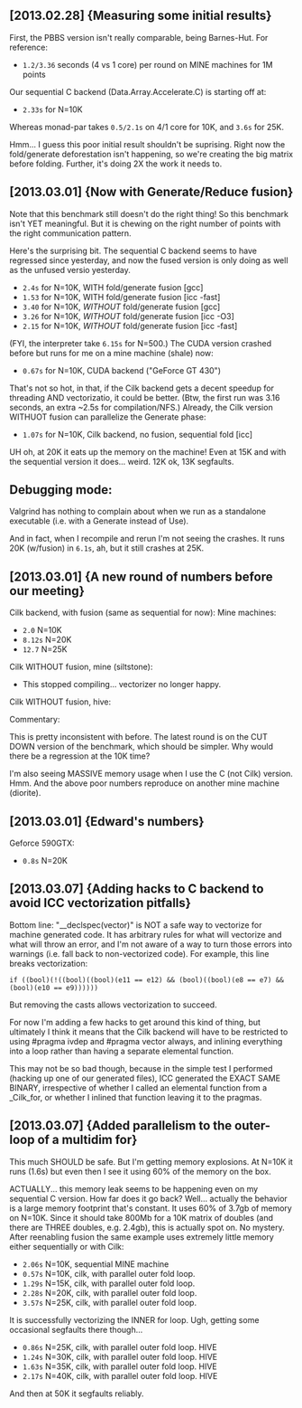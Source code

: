 

[2013.02.28] {Measuring some initial results}
---------------------------------------------

First, the PBBS version isn't really comparable, being Barnes-Hut.
For reference:

  * `1.2/3.36` seconds (4 vs 1 core) per round on MINE machines for 1M points

Our sequential C backend (Data.Array.Accelerate.C) is starting off at:

  * `2.33s` for N=10K

Whereas monad-par takes `0.5/2.1s` on 4/1 core for 10K, and `3.6s` for 25K.

Hmm... I guess this poor initial result shouldn't be suprising.  Right
now the fold/generate deforestation isn't happening, so we're creating
the big matrix before folding.  Further, it's doing 2X the work it
needs to.


[2013.03.01] {Now with Generate/Reduce fusion}
----------------------------------------------

Note that this benchmark still doesn't do the right thing!  So this
benchmark isn't YET meaningful.  But it is chewing on the right number
of points with the right communication pattern.

Here's the surprising bit.  The sequential C backend seems to have
regressed since yesterday, and now the fused version is only doing as
well as the unfused versio yesterday.  

 * `2.4s` for N=10K, WITH      fold/generate fusion [gcc]
 * `1.53` for N=10K, WITH      fold/generate fusion [icc -fast]  
 * `3.40` for N=10K, *WITHOUT* fold/generate fusion [gcc]
 * `3.26` for N=10K, *WITHOUT* fold/generate fusion [icc -O3]
 * `2.15` for N=10K, *WITHOUT* fold/generate fusion [icc -fast]
 
(FYI, the interpreter take `6.15s` for N=500.)  The CUDA version
crashed before but runs for me on a mine machine (shale) now:

 * `0.67s` for N=10K, CUDA backend ("GeForce GT 430")
 
That's not so hot, in that, if the Cilk backend gets a decent speedup
for threading AND vectorizatio, it could be better.  (Btw, the first
run was 3.16 seconds, an extra ~2.5s for compilation/NFS.)  Already,
the Cilk version WITHUOT fusion can parallelize the Generate phase:

 * `1.07s` for N=10K, Cilk backend, no fusion, sequential fold [icc]

UH oh, at 20K it eats up the memory on the machine!  Even at 15K and
with the sequential version it does... weird.  12K ok, 13K segfaults.

Debugging mode:
---------------

Valgrind has nothing to complain about when we run as a standalone
executable (i.e. with a Generate instead of Use). 

And in fact, when I recompile and rerun I'm not seeing the crashes.
It runs 20K (w/fusion) in `6.1s`, ah, but it still crashes at 25K.



[2013.03.01] {A new round of numbers before our meeting}
--------------------------------------------------------

Cilk backend, with fusion (same as sequential for now):
Mine machines:

 * `2.0` N=10K 
 * `8.12s` N=20K   
 * `12.7` N=25K   

Cilk WITHOUT fusion, mine (siltstone):

 * This stopped compiling... vectorizer no longer happy.

Cilk WITHOUT fusion, hive:


Commentary:

  This is pretty inconsistent with before.  The latest round is on the
  CUT DOWN version of the benchmark, which should be simpler.  Why
  would there be a regression at the 10K time?  

  I'm also seeing MASSIVE memory usage when I use the C (not Cilk)
  version.  Hmm.  And the above poor numbers reproduce on another mine
  machine (diorite).



[2013.03.01] {Edward's numbers}
--------------------------------------------------------

Geforce 590GTX:

 * `0.8s` N=20K
 
[2013.03.07] {Adding hacks to C backend to avoid ICC vectorization pitfalls}
----------------------------------------------------------------------------

Bottom line: "__declspec(vector)" is NOT a safe way to vectorize for
machine generated code.  It has arbitrary rules for what will
vectorize and what will throw an error, and I'm not aware of a way to
turn those errors into warnings (i.e. fall back to non-vectorized
code).  For example, this line breaks vectorization:

    if ((bool)(!((bool)((bool)(e11 == e12) && (bool)((bool)(e8 == e7) && (bool)(e10 == e9))))))

But removing the casts allows vectorization to succeed.

For now I'm adding a few hacks to get around this kind of thing, but
ultimately I think it means that the Cilk backend will have to be
restricted to using #pragma ivdep and #pragma vector always, and
inlining everything into a loop rather than having a separate
elemental function.

This may not be so bad though, because in the simple test I performed
(hacking up one of our generated files), ICC generated the EXACT SAME
BINARY, irrespective of whether I called an elemental function from a
_Cilk_for, or whether I inlined that function leaving it to the
pragmas.


[2013.03.07] {Added parallelism to the outer-loop of a multidim for}
--------------------------------------------------------------------

This much SHOULD be safe.  But I'm getting memory explosions.  At
N=10K it runs (1.6s) but even then I see it using 60% of the memory on
the box.  

ACTUALLY... this memory leak seems to be happening even on my
sequential C version.  How far does it go back?  Well... actually the
behavior is a large memory footprint that's constant.  It uses 60% of
3.7gb of memory on N=10K.  Since it should take 800Mb for a 10K matrix
of doubles (and there are THREE doubles, e.g. 2.4gb), this is actually
spot on.  No mystery.  After reenabling fusion the same example uses
extremely little memory either sequentially or with Cilk:

 * `2.06s` N=10K, sequential MINE machine
 * `0.57s` N=10K, cilk, with parallel outer fold loop.
 * `1.29s` N=15K, cilk, with parallel outer fold loop. 
 * `2.28s` N=20K, cilk, with parallel outer fold loop.  
 * `3.57s` N=25K, cilk, with parallel outer fold loop.    

It is successfully vectorizing the INNER for loop.
Ugh, getting some occasional segfaults there though... 

 * `0.86s` N=25K, cilk, with parallel outer fold loop. HIVE
 * `1.24s` N=30K, cilk, with parallel outer fold loop. HIVE 
 * `1.63s` N=35K, cilk, with parallel outer fold loop. HIVE  
 * `2.17s` N=40K, cilk, with parallel outer fold loop. HIVE   

And then at 50K it segfaults reliably. 

